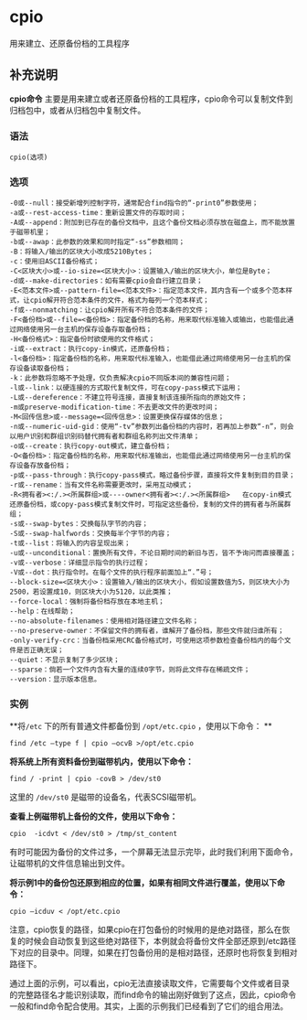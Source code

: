 #  cpio

用来建立、还原备份档的工具程序

##  补充说明

**cpio命令** 主要是用来建立或者还原备份档的工具程序，cpio命令可以复制文件到归档包中，或者从归档包中复制文件。

###  语法

    
    
    cpio(选项)
    

###  选项

    
    
    -0或--null：接受新增列控制字符，通常配合find指令的“-print0”参数使用；
    -a或--rest-access-time：重新设置文件的存取时间；
    -A或--append：附加到已存在的备份文档中，且这个备份文档必须存放在磁盘上，而不能放置于磁带机里；
    -b或--awap：此参数的效果和同时指定“-ss”参数相同；
    -B：将输入/输出的区块大小改成5210Bytes；
    -c：使用旧ASCII备份格式；
    -C<区块大小>或--io-size=<区块大小>：设置输入/输出的区块大小，单位是Byte；
    -d或--make-directories：如有需要cpio会自行建立目录；
    -E<范本文件>或--pattern-file=<范本文件>：指定范本文件，其内含有一个或多个范本样式，让cpio解开符合范本条件的文件，格式为每列一个范本样式；
    -f或--nonmatching：让cpio解开所有不符合范本条件的文件；
    -F<备份档>或--file=<备份档>：指定备份档的名称，用来取代标准输入或输出，也能借此通过网络使用另一台主机的保存设备存取备份档；
    -H<备份格式>：指定备份时欲使用的文件格式；
    -i或--extract：执行copy-in模式，还原备份档；
    -l<备份档>：指定备份档的名称，用来取代标准输入，也能借此通过网络使用另一台主机的保存设备读取备份档；
    -k：此参数将忽略不予处理，仅负责解决cpio不同版本间的兼容性问题；
    -l或--link：以硬连接的方式取代复制文件，可在copy-pass模式下运用；
    -L或--dereference：不建立符号连接，直接复制该连接所指向的原始文件；
    -m或preserve-modification-time：不去更改文件的更改时间；
    -M<回传信息>或--message=<回传信息>：设置更换保存媒体的信息；
    -n或--numeric-uid-gid：使用“-tv”参数列出备份档的内容时，若再加上参数“-n”，则会以用户识别和群组识别码替代拥有者和群组名称列出文件清单；
    -o或--create：执行copy-out模式，建立备份档；
    -O<备份档>：指定备份档的名称，用来取代标准输出，也能借此通过网络使用另一台主机的保存设备存放备份档；
    -p或--pass-through：执行copy-pass模式，略过备份步骤，直接将文件复制到目的目录；
    -r或--rename：当有文件名称需要更改时，采用互动模式；
    -R<拥有者><:/.><所属群组>或----owner<拥有者><:/.><所属群组>   在copy-in模式还原备份档，或copy-pass模式复制文件时，可指定这些备份，复制的文件的拥有者与所属群组；
    -s或--swap-bytes：交换每队字节的内容；
    -S或--swap-halfwords：交换每半个字节的内容；
    -t或--list：将输入的内容呈现出来；
    -u或--unconditional：置换所有文件，不论日期时间的新旧与否，皆不予询问而直接覆盖；
    -v或--verbose：详细显示指令的执行过程；
    -V或--dot：执行指令时。在每个文件的执行程序前面加上“.”号；
    --block-size=<区块大小>：设置输入/输出的区块大小，假如设置数值为5，则区块大小为2500，若设置成10，则区块大小为5120，以此类推；
    --force-local：强制将备份档存放在本地主机；
    --help：在线帮助；
    --no-absolute-filenames：使用相对路径建立文件名称；
    --no-preserve-owner：不保留文件的拥有者，谁解开了备份档，那些文件就归谁所有；
    -only-verify-crc：当备份档采用CRC备份格式时，可使用这项参数检查备份档内的每个文件是否正确无误；
    --quiet：不显示复制了多少区块；
    --sparse：倘若一个文件内含有大量的连续0字节，则将此文件存在稀疏文件；
    --version：显示版本信息。
    

###  实例

**将` /etc ` 下的所有普通文件都备份到 ` /opt/etc.cpio ` ，使用以下命令： **

    
    
    find /etc –type f | cpio –ocvB >/opt/etc.cpio
    

**将系统上所有资料备份到磁带机内，使用以下命令：**

    
    
    find / -print | cpio -covB > /dev/st0
    

这里的 ` /dev/st0 ` 是磁带的设备名，代表SCSI磁带机。

**查看上例磁带机上备份的文件，使用以下命令：**

    
    
    cpio  -icdvt < /dev/st0 > /tmp/st_content
    

有时可能因为备份的文件过多，一个屏幕无法显示完毕，此时我们利用下面命令，让磁带机的文件信息输出到文件。

**将示例1中的备份包还原到相应的位置，如果有相同文件进行覆盖，使用以下命令：**

    
    
    cpio –icduv < /opt/etc.cpio
    

注意，cpio恢复的路径，如果cpio在打包备份的时候用的是绝对路径，那么在恢复的时候会自动恢复到这些绝对路径下，本例就会将备份文件全部还原到/etc路径下对应的目录中。同理，如果在打包备份用的是相对路径，还原时也将恢复到相对路径下。

通过上面的示例，可以看出，cpio无法直接读取文件，它需要每个文件或者目录的完整路径名才能识别读取，而find命令的输出刚好做到了这点，因此，cpio命令一般和find命令配合使用。其实，上面的示例我们已经看到了它们的组合用法。

